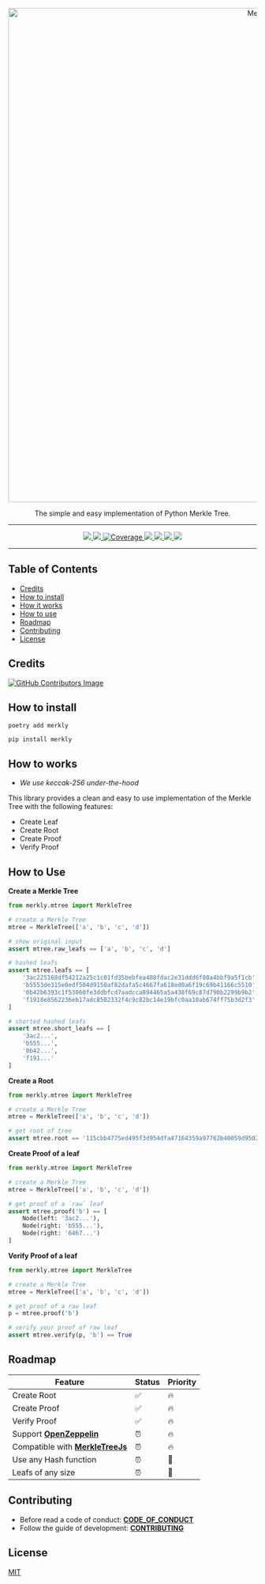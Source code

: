 <p align="center">
  <a href="https://pypi.org/project/merkly/">
    <img alt="Merkly" src="https://raw.githubusercontent.com/olivmath/merkly/main/assets/merkly-banner.png" width="1000">
  </a>
</p>

<p align="center">The simple and easy implementation of Python Merkle Tree.</p>

---

<p align="center">
    <a href="https://pypi.org/project/merkly/">
        <img src="https://img.shields.io/pypi/v/merkly">
    </a>
    <a href="https://github.com/olivmath/merkly/actions/workflows/ci.yml">
        <img src="https://github.com/olivmath/merkly/actions/workflows/ci.yml/badge.svg?branch=main">
    </a>
    <a href="https://coverage-badge.samuelcolvin.workers.dev/redirect/olivmath/merkly" target="_blank">
      <img src="https://coverage-badge.samuelcolvin.workers.dev/olivmath/merkly.svg" alt="Coverage">
    </a>
    <a href="https://pypi.org/project/merkly/">
        <img src="https://img.shields.io/pypi/pyversions/merkly">
    </a>
    <a href="https://pypi.org/project/merkly/">
        <img src="https://img.shields.io/pypi/dm/merkly">
    </a>
    <a href="https://github.com/olivmath/merkly/graphs/code-frequency">
    <img src="https://img.shields.io/github/commit-activity/m/olivmath/merkly">
    </a>
    <a href="https://github.com/olivmath/merkly/blob/main/LICENSE">
        <img src="https://img.shields.io/pypi/l/merkly">
    </a>
</p>

---

## Table of Contents

- [Credits](#credits)
- [How to install](#how-to-install)
- [How it works](#how-it-works)
- [How to use](#how-to-use)
- [Roadmap](#roadmap)
- [Contributing](#contributing)
- [License](#license)

## Credits

[![GitHub Contributors Image](https://contrib.rocks/image?repo=olivmath/merkly)](https://github.com/olivmath/merkly/graphs/contributors)

## How to install

```
poetry add merkly
```

```
pip install merkly
```

## How to works

- _We use keccak-256 under-the-hood_

This library provides a clean and easy to use implementation of the Merkle Tree with the following features:

- Create Leaf
- Create Root
- Create Proof
- Verify Proof

## How to Use

**Create a Merkle Tree**

```python
from merkly.mtree import MerkleTree

# create a Merkle Tree
mtree = MerkleTree(['a', 'b', 'c', 'd'])

# show original input
assert mtree.raw_leafs == ['a', 'b', 'c', 'd']

# hashed leafs
assert mtree.leafs == [
    '3ac225168df54212a25c1c01fd35bebfea408fdac2e31ddd6f80a4bbf9a5f1cb',
    'b5553de315e0edf504d9150af82dafa5c4667fa618ed0a6f19c69b41166c5510',
    '0b42b6393c1f53060fe3ddbfcd7aadcca894465a5a438f69c87d790b2299b9b2',
    'f1918e8562236eb17adc8502332f4c9c82bc14e19bfc0aa10ab674ff75b3d2f3'
]

# shorted hashed leafs
assert mtree.short_leafs == [
    '3ac2...',
    'b555...',
    '0b42...',
    'f191...'
]
```

**Create a Root**

```python
from merkly.mtree import MerkleTree

# create a Merkle Tree
mtree = MerkleTree(['a', 'b', 'c', 'd'])

# get root of tree
assert mtree.root == '115cbb4775ed495f3d954dfa47164359a97762b40059d9502895def16eed609c'
```

**Create Proof of a leaf**

```python
from merkly.mtree import MerkleTree

# create a Merkle Tree
mtree = MerkleTree(['a', 'b', 'c', 'd'])

# get proof of a `raw` leaf
assert mtree.proof('b') == [
    Node(left: '3ac2...'),
    Node(right: 'b555...'),
    Node(right: '6467...')
]
```

**Verify Proof of a leaf**

```python
from merkly.mtree import MerkleTree

# create a Merkle Tree
mtree = MerkleTree(['a', 'b', 'c', 'd'])

# get proof of a raw leaf
p = mtree.proof('b')

# verify your proof of raw leaf
assert mtree.verify(p, 'b') == True
```

## Roadmap

| Feature                                                                                                   | Status | Priority |
| --------------------------------------------------------------------------------------------------------- | ------ | -------- |
| Create Root                                                                                               | ✅     | 🔥       |
| Create Proof                                                                                              | ✅     | 🔥       |
| Verify Proof                                                                                              | ✅     | 🔥       |
| Support **[OpenZeppelin](https://docs.openzeppelin.com/contracts/4.x/utilities#verifying_merkle_proofs)** | ⏰     | 🔥       |
| Compatible with **[MerkleTreeJs](https://github.com/miguelmota/merkletreejs)**                            | ⏰     | 🔥       |
| Use any Hash function                                                                                     | ⏰     | 🧐       |
| Leafs of any size                                                                                         | ⏰     | 🧐       |

## Contributing

- Before read a code of conduct: **[CODE_OF_CONDUCT](CODE_OF_CONDUCT.md)**
- Follow the guide of development: **[CONTRIBUTING](CONTRIBUTING.md)**

## License

[MIT](LICENSE)

<!-- https://math.mit.edu/research/highschool/primes/materials/2018/Kuszmaul.pdf -->
